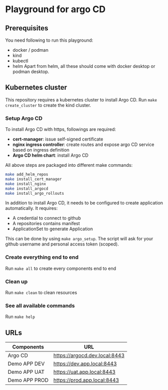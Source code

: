 # Playground for argo CD
## Prerequisites
You need following to run this playground:
- docker / podman
- kind
- kubectl
- helm
Apart from helm, all these should come with docker desktop or podman desktop.

## Kubernetes cluster
This repository requires a kubernetes cluster to install Argo CD. Run `make create_cluster` to create the kind cluster.

### Setup Argo CD
To install Argo CD with https, followings are required:
- **cert-manager**: issue self-signed certificate
- **nginx ingress controller**: create routes and expose argo CD service based on ingress definition
- **Argo CD helm chart**: install Argo CD

All above steps are packaged into different make commands:
```bash
make add_helm_repos
make install_cert_manager
make install_nginx
make install_argocd
make install_argo_rollouts
```

In addition to install Argo CD, it needs to be configured to create application automatically. It requires:
- A credential to connect to github
- A repositories contains manifest
- ApplicationSet to generate Application

This can be done by using `make argo_setup`. The script will ask for your github username and personal access token (scoped).

### Create everything end to end
Run `make all` to create every components end to end

### Clean up
Run `make clean` to clean resources

### See all available commands
Run `make help`

## URLs
| Components      | URL                           |
|-----------------|-------------------------------|
| Argo CD         | https://argocd.dev.local:8443 |
| Demo APP DEV    | https://dev.app.local:8443    |
| Demo APP UAT    | https://uat.app.local:8443    |
| Demo APP PROD   | https://prod.app.local:8443   |
